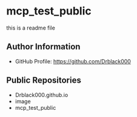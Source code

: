 # mcp_test_public
this is a readme file

## Author Information

* GitHub Profile: https://github.com/Drblack000

## Public Repositories

* Drblack000.github.io
* image
* mcp_test_public